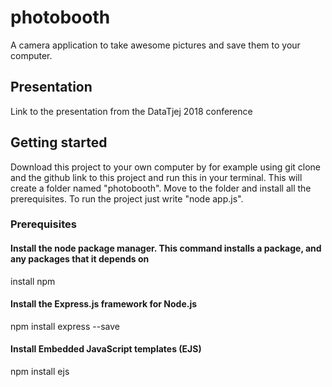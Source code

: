 # photobooth

A camera application to take awesome pictures and save them to your computer.

## Presentation
Link to the presentation from the DataTjej 2018 conference 

## Getting started
Download this project to your own computer by for example using git clone and the github link to this project and run this in your terminal. This will create a folder named "photobooth". Move to the folder and install all the prerequisites. To run the project just write "node app.js".  

### Prerequisites

#### Install the node package manager. This command installs a package, and any packages that it depends on
install npm

####  Install the Express.js framework for Node.js
npm install express --save

#### Install Embedded JavaScript templates (EJS)
npm install ejs


